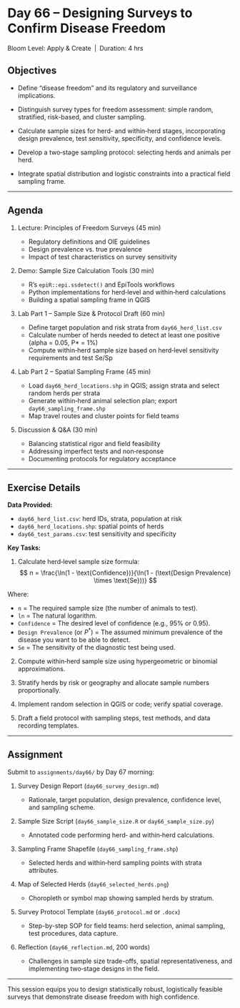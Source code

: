 # **Day 66 – Designing Surveys to Confirm Disease Freedom**
  
Bloom Level: Apply & Create | Duration: 4 hrs  

## Objectives  

- Define “disease freedom” and its regulatory and surveillance implications.  

- Distinguish survey types for freedom assessment: simple random, stratified, risk-based, and cluster sampling.  

- Calculate sample sizes for herd‐ and within‐herd stages, incorporating design prevalence, test sensitivity, specificity, and confidence levels.  

- Develop a two‐stage sampling protocol: selecting herds and animals per herd.  

- Integrate spatial distribution and logistic constraints into a practical field sampling frame.  

---  

## Agenda  

1. Lecture: Principles of Freedom Surveys (45 min)  
   - Regulatory definitions and OIE guidelines  
   - Design prevalence vs. true prevalence  
   - Impact of test characteristics on survey sensitivity  

2. Demo: Sample Size Calculation Tools (30 min)  
   - R’s `epiR::epi.ssdetect()` and EpiTools workflows  
   - Python implementations for herd‐level and within‐herd calculations  
   - Building a spatial sampling frame in QGIS  

3. Lab Part 1 – Sample Size & Protocol Draft (60 min)  
   - Define target population and risk strata from `day66_herd_list.csv`  
   - Calculate number of herds needed to detect at least one positive (alpha = 0.05, P* = 1%)  
   - Compute within‐herd sample size based on herd‐level sensitivity requirements and test Se/Sp  

4. Lab Part 2 – Spatial Sampling Frame (45 min)  
   - Load `day66_herd_locations.shp` in QGIS; assign strata and select random herds per strata  
   - Generate within‐herd animal selection plan; export `day66_sampling_frame.shp`  
   - Map travel routes and cluster points for field teams  

5. Discussion & Q&A (30 min)  
   - Balancing statistical rigor and field feasibility  
   - Addressing imperfect tests and non‐response  
   - Documenting protocols for regulatory acceptance  

---  

## Exercise Details  

**Data Provided:**  
- `day66_herd_list.csv`: herd IDs, strata, population at risk  
- `day66_herd_locations.shp`: spatial points of herds  
- `day66_test_params.csv`: test sensitivity and specificity  

**Key Tasks:**  
1. Calculate herd‐level sample size formula:  
   $$ n = \frac{\ln(1 - \text{Confidence})}{\ln(1 - (\text{Design Prevalence} \times \text{Se}))} $$

Where:
*   `n` = The required sample size (the number of animals to test).
*   `ln` = The natural logarithm.
*   `Confidence` = The desired level of confidence (e.g., 95% or 0.95).
*   `Design Prevalence` (or $P^*$) = The assumed minimum prevalence of the disease you want to be able to detect.
*   `Se` = The sensitivity of the diagnostic test being used.


2. Compute within‐herd sample size using hypergeometric or binomial approximations.  

3. Stratify herds by risk or geography and allocate sample numbers proportionally.  

4. Implement random selection in QGIS or code; verify spatial coverage.  

5. Draft a field protocol with sampling steps, test methods, and data recording templates.  

---


## Assignment  

Submit to `assignments/day66/` by Day 67 morning:  

1. Survey Design Report (`day66_survey_design.md`)  
   - Rationale, target population, design prevalence, confidence level, and sampling scheme.  

2. Sample Size Script (`day66_sample_size.R` or `day66_sample_size.py`)  
   - Annotated code performing herd‐ and within‐herd calculations.  

3. Sampling Frame Shapefile (`day66_sampling_frame.shp`)  
   - Selected herds and within‐herd sampling points with strata attributes.  

4. Map of Selected Herds (`day66_selected_herds.png`)  
   - Choropleth or symbol map showing sampled herds by stratum.  

5. Survey Protocol Template (`day66_protocol.md` or `.docx`)  
   - Step-by-step SOP for field teams: herd selection, animal sampling, test procedures, data capture.  

6. Reflection (`day66_reflection.md`, 200 words)  
   - Challenges in sample size trade-offs, spatial representativeness, and implementing two‐stage designs in the field.  

---  

This session equips you to design statistically robust, logistically feasible surveys that demonstrate disease freedom with high confidence.
